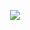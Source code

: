 <p align = 'center'>
  <img
    src="https://github-readme-stats.vercel.app/api/top-langs/?username=Azira-Store&layout=compact&theme=github_dark&hide_border=true"
  />
  <br>
</p>
